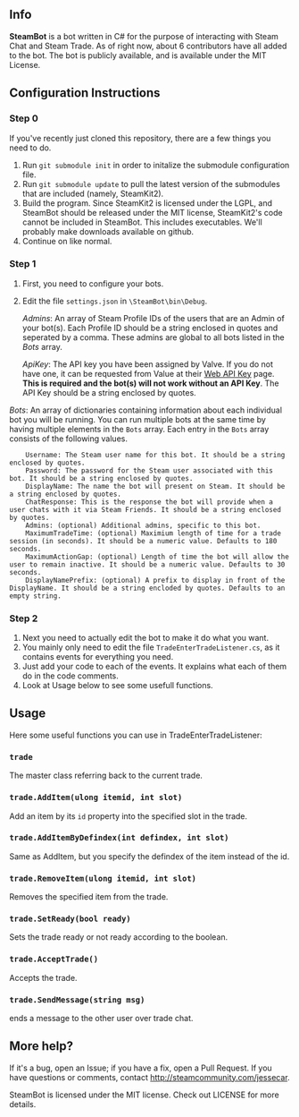 ## Info ##

**SteamBot** is a bot written in C# for the purpose of interacting with Steam Chat and Steam Trade.  As of right now, about 6 contributors have all added to the bot.  The bot is publicly available, and is available under the MIT License.

## Configuration Instructions ##

### Step 0 ###
If you've recently just cloned this repository, there are a few things you need to do.

1. Run `git submodule init` in order to initalize the submodule configuration file.
2. Run `git submodule update` to pull the latest version of the submodules that are included (namely, SteamKit2).
3. Build the program.  Since SteamKit2 is licensed under the LGPL, and SteamBot should be released under the MIT license, SteamKit2's code cannot be included in SteamBot.  This includes executables.  We'll probably make downloads available on github.
4. Continue on like normal.

### Step 1 ###
1. First, you need to configure your bots.
2. Edit the file `settings.json` in `\SteamBot\bin\Debug`.

   _Admins_: An array of Steam Profile IDs of the users that are an Admin of your bot(s). Each Profile ID should be a string enclosed in quotes and seperated by a comma. These admins are global to all bots listed in the _Bots_ array.
   
   _ApiKey_: The API key you have been assigned by Valve. If you do not have one, it can be requested from Value at their [Web API Key](http://www.google.com/url?sa=t&rct=j&q=&esrc=s&source=web&cd=2&cad=rja&ved=0CCYQjBAwAQ&url=http%3A%2F%2Fsteamcommunity.com%2Fdev%2Fapikey&ei=rCqIUK72LuO-yQHLyIHYDA&usg=AFQjCNH7JoiJsp9zK7z48SgSkEh6dYzVFQ&sig2=D_Jy_0DDaaVAyDTIG4Y3IA) page. **This is required and the bot(s) will not work without an API Key**. The API Key should be a string enclosed by quotes.
   
  _Bots_: An array of dictionaries containing information about each individual bot you will be running. You can run multiple bots at the same time by having multiple elements in the `Bots` array. Each entry in the `Bots` array consists of the following values.

        Username: The Steam user name for this bot. It should be a string enclosed by quotes.
        Password: The password for the Steam user associated with this bot. It should be a string enclosed by quotes.
        DisplayName: The name the bot will present on Steam. It should be a string enclosed by quotes.
        ChatResponse: This is the response the bot will provide when a user chats with it via Steam Friends. It should be a string enclosed by quotes.
        Admins: (optional) Additional admins, specific to this bot.
        MaximumTradeTime: (optional) Maximium length of time for a trade session (in seconds). It should be a numeric value. Defaults to 180 seconds.
        MaximumActionGap: (optional) Length of time the bot will allow the user to remain inactive. It should be a numeric value. Defaults to 30 seconds.
        DisplayNamePrefix: (optional) A prefix to display in front of the DisplayName. It should be a string encloded by quotes. Defaults to an empty string.

### Step 2 ###
1. Next you need to actually edit the bot to make it do what you want.
2. You mainly only need to edit the file `TradeEnterTradeListener.cs`, as it contains events for everything you need.
3. Just add your code to each of the events.  It explains what each of them do in the code comments.
4. Look at Usage below to see some usefull functions.

## Usage ##
Here some useful functions you can use in TradeEnterTradeListener:
### `trade` ###
The master class referring back to the current trade.
### `trade.AddItem(ulong itemid, int slot)` ###
Add an item by its `id` property into the specified slot in the trade.
### `trade.AddItemByDefindex(int defindex, int slot)` ###
Same as AddItem, but you specify the defindex of the item instead of the id.
### `trade.RemoveItem(ulong itemid, int slot)` ###
Removes the specified item from the trade.
### `trade.SetReady(bool ready)` ###
Sets the trade ready or not ready according to the boolean.
### `trade.AcceptTrade()` ###
Accepts the trade.
### `trade.SendMessage(string msg)` ###
ends a message to the other user over trade chat.

## More help? ##
If it's a bug, open an Issue; if you have a fix, open a Pull Request.  If you have questions or comments, contact <http://steamcommunity.com/jessecar>.

SteamBot is licensed under the MIT license.  Check out LICENSE for more details.